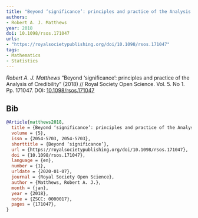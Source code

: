 ```yaml
---
title: "Beyond ‘significance’: principles and practice of the Analysis of Credibility"
authors:
- Robert A. J. Matthews
year: 2018
doi: 10.1098/rsos.171047
urls:
- "https://royalsocietypublishing.org/doi/10.1098/rsos.171047"
tags:
- Mathematics
- Statistics
---
```


<i>Robert A. J. Matthews</i> <span title="">“Beyond ‘significance’: principles and practice of the Analysis of Credibility”</span> (2018) // Royal Society Open Science. Vol.&nbsp;5. No&nbsp;1. Pp.&nbsp;171047. DOI:&nbsp;<a href='https://doi.org/10.1098/rsos.171047'>10.1098/rsos.171047</a>

## Bib

```bib
@Article{matthews2018,
  title = {Beyond ‘significance’: principles and practice of the Analysis of Credibility},
  volume = {5},
  issn = {2054-5703, 2054-5703},
  shorttitle = {Beyond ‘significance’},
  url = {https://royalsocietypublishing.org/doi/10.1098/rsos.171047},
  doi = {10.1098/rsos.171047},
  language = {en},
  number = {1},
  urldate = {2020-01-07},
  journal = {Royal Society Open Science},
  author = {Matthews, Robert A. J.},
  month = {jan},
  year = {2018},
  note = {ZSCC: 0000017},
  pages = {171047},
}
```
